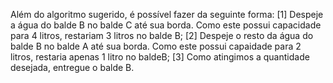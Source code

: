 Além do algoritmo sugerido, é possível fazer da seguinte forma:
[1] Despeje a água do balde B no balde C até sua borda. Como este possui capacidade para 4 litros, restariam 3 litros no balde B;
[2] Despeje o resto da água do balde B no balde A até sua borda. Como este possui capaidade para 2 litros, restaria apenas 1 litro no baldeB;
[3] Como atingimos a quantidade desejada, entregue o balde B.
